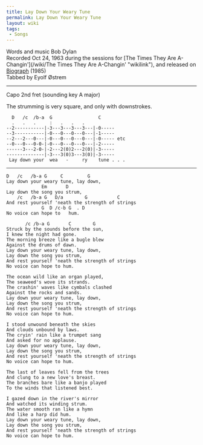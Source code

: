 ```yaml
---
title: Lay Down Your Weary Tune
permalink: Lay Down Your Weary Tune
layout: wiki
tags:
 - Songs
---
```


Words and music Bob Dylan  
Recorded Oct 24, 1963 during the sessions for [The Times They Are
A-Changin'](/wiki/The Times They Are A-Changin' "wikilink"), and released on
[Biograph](/wiki/Biograph "wikilink") (1985)  
Tabbed by Eyolf Østrem

* * * * *

Capo 2nd fret (sounding key A major)

The strumming is very square, and only with downstrokes.

      D   /c  /b-a  G                 C
      .   .   .     :   .   .   .
    --2-----------|-3---3---3---3---|-0-----
    --3-----------|-0---0---0---0---|-1-----
    --2---2---0---|-0---0---0---0---|-0----- etc
    --0---0---0-0-|-0---0---0---0---|-2-----
    ------3---2-0-|-2---2(0)2---2(0)|-3-----
    --------------|-3---3(0)3---3(0)|-3-----
     Lay down your  wea   -     ry    tune . . .

* * * * *

    D   /c   /b-a G     C         G
    Lay down your weary tune, lay down,
                 Em       D
    Lay down the song you strum,
        /c   /b-a G   D/a        G           C
    And rest yourself 'neath the strength of strings
                 G  D /c-b G  . D
    No voice can hope to   hum.

           /c /b-a G       C        G
    Struck by the sounds before the sun,
    I knew the night had gone.
    The morning breeze like a bugle blew
    Against the drums of dawn.
    Lay down your weary tune, lay down,
    Lay down the song you strum,
    And rest yourself 'neath the strength of strings
    No voice can hope to hum.

    The ocean wild like an organ played,
    The seaweed's wove its strands.
    The crashin' waves like cymbals clashed
    Against the rocks and sands.
    Lay down your weary tune, lay down,
    Lay down the song you strum,
    And rest yourself 'neath the strength of strings
    No voice can hope to hum.

    I stood unwound beneath the skies
    And clouds unbound by laws.
    The cryin' rain like a trumpet sang
    And asked for no applause.
    Lay down your weary tune, lay down,
    Lay down the song you strum,
    And rest yourself 'neath the strength of strings
    No voice can hope to hum.

    The last of leaves fell from the trees
    And clung to a new love's breast.
    The branches bare like a banjo played
    To the winds that listened best.

    I gazed down in the river's mirror
    And watched its winding strum.
    The water smooth ran like a hymn
    And like a harp did hum.
    Lay down your weary tune, lay down,
    Lay down the song you strum,
    And rest yourself 'neath the strength of strings
    No voice can hope to hum.

